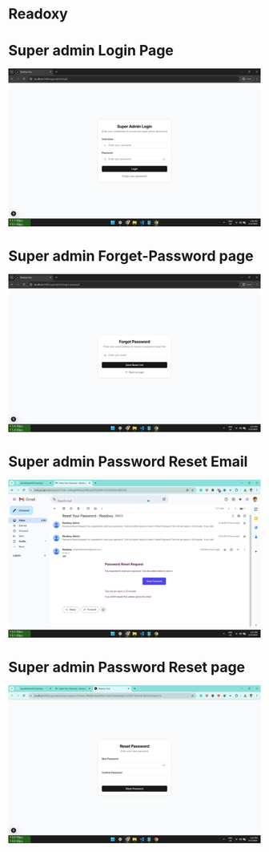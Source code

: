 # Readoxy

# Super admin Login Page
![Msocio](https://github.com/manishkumar632/readoxy/blob/main/images/Screenshot1.png)

# Super admin Forget-Password page
![Msocio](https://github.com/manishkumar632/readoxy/blob/main/images/Screenshot2.png)

# Super admin Password Reset Email
![Msocio](https://github.com/manishkumar632/readoxy/blob/main/images/Screenshot3.png)

# Super admin Password Reset page
![Msocio](https://github.com/manishkumar632/readoxy/blob/main/images/Screenshot4.png)